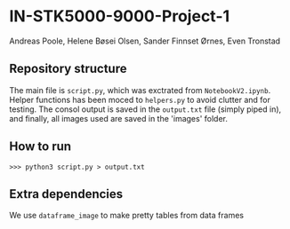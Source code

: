 # IN-STK5000-9000-Project-1

Andreas Poole, Helene Bøsei Olsen, Sander Finnset Ørnes, Even Tronstad

## Repository structure

The main file is `script.py`, which was exctrated from `NotebookV2.ipynb`. Helper functions has been moced to `helpers.py` to avoid clutter and for testing. The consol output is saved in the `output.txt` file (simply piped in), and finally, all images used are saved in the 'images' folder.

## How to run
```
>>> python3 script.py > output.txt
```

## Extra dependencies
We use `dataframe_image` to make pretty tables from data frames

